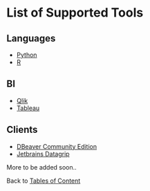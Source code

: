 # List of Supported Tools

## Languages
- [Python](python.md#python)
- [R](r.md#r)

## BI
- [Qlik](qlik.md#qlik-sense)
- [Tableau](tableau.md#tableau)

## Clients
- [DBeaver Community Edition](database-client.md#dbeaver-community-edition)
- [Jetbrains Datagrip](database-client.md#jetbrains-datagrip)

More to be added soon..

Back to [Tables of Content](../README.md#getting-started-guide-to-host)
